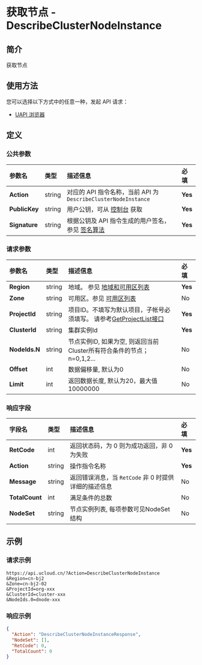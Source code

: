 # 获取节点 - DescribeClusterNodeInstance

## 简介

获取节点






## 使用方法

您可以选择以下方式中的任意一种，发起 API 请求：
- [UAPI 浏览器](https://console.ucloud.cn/uapi/detail?id=DescribeClusterNodeInstance)


## 定义

### 公共参数

| 参数名 | 类型 | 描述信息 | 必填 |
|:---|:---|:---|:---|
| **Action**     | string  | 对应的 API 指令名称，当前 API 为 `DescribeClusterNodeInstance`                        | **Yes** |
| **PublicKey**  | string  | 用户公钥，可从 [控制台](https://console.ucloud.cn/uapi/apikey) 获取                                             | **Yes** |
| **Signature**  | string  | 根据公钥及 API 指令生成的用户签名，参见 [签名算法](api/summary/signature.md)  | **Yes** |

### 请求参数

| 参数名 | 类型 | 描述信息 | 必填 |
|:---|:---|:---|:---|
| **Region** | string | 地域。 参见 [地域和可用区列表](api/summary/regionlist) |**Yes**|
| **Zone** | string | 可用区。参见 [可用区列表](api/summary/regionlist) |No|
| **ProjectId** | string | 项目ID。不填写为默认项目，子帐号必须填写。 请参考[GetProjectList接口](api/summary/get_project_list) |**Yes**|
| **ClusterId** | string | 集群实例Id  |**Yes**|
| **NodeIds.N** | string | 节点实例ID, 如果为空, 则返回当前Cluster所有符合条件的节点；n=0,1,2... |No|
| **Offset** | int | 数据偏移量, 默认为0 |No|
| **Limit** | int | 返回数据长度, 默认为20，最大值10000000 |No|

### 响应字段

| 字段名 | 类型 | 描述信息 | 必填 |
|:---|:---|:---|:---|
| **RetCode** | int | 返回状态码，为 0 则为成功返回，非 0 为失败 |**Yes**|
| **Action** | string | 操作指令名称 |**Yes**|
| **Message** | string | 返回错误消息，当 `RetCode` 非 0 时提供详细的描述信息 |No|
| **TotalCount** | int | 满足条件的总数 |No|
| **NodeSet** | string | 节点实例列表, 每项参数可见NodeSet结构 |No|




## 示例

### 请求示例
    
```
https://api.ucloud.cn/?Action=DescribeClusterNodeInstance
&Region=cn-bj2
&Zone=cn-bj2-02
&ProjectId=org-xxx
&ClusterId=cluster-xxx
&NodeIds.0=dnode-xxx
```

### 响应示例
    
```json
{
  "Action": "DescribeClusterNodeInstanceResponse",
  "NodeSet": [],
  "RetCode": 0,
  "TotalCount": 0
}
```





